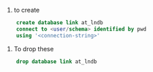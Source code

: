 1. to create

```sql
    create database link at_lndb
    connect to <user/schema> identified by pwd
    using '<connection-string>'
```

1. To drop these

```sql
    drop database link at_lndb
```
